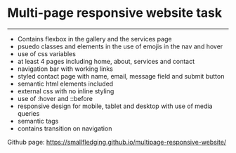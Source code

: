# Multi-page responsive website task
---
- Contains flexbox in the gallery and the services page
- psuedo classes and elements in the use of emojis in the nav and hover
- use of css variables
- at least 4 pages including home, about, services and contact
- navigation bar with working links
- styled contact page with name, email, message field and submit button
- semantic html elements included
- external css with no inline styling
- use of :hover and ::before
- responsive design for mobile, tablet and desktop with use of media queries
- semantic tags
- contains transition on navigation

Github page: https://smallfledging.github.io/multipage-responsive-website/
